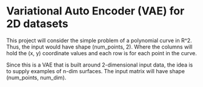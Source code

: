# Variational Auto Encoder (VAE) for 2D datasets

This project will consider the simple problem of a polynomial curve in R^2.  
Thus, the input would have shape (num_points, 2).  Where the columns 
will hold the (x, y) coordinate values and each row is for each point in the 
curve.

Since this is a VAE that is built around 2-dimensional input data, the idea 
is to supply examples of n-dim surfaces.  The input matrix will have shape 
(num_points, num_dim).